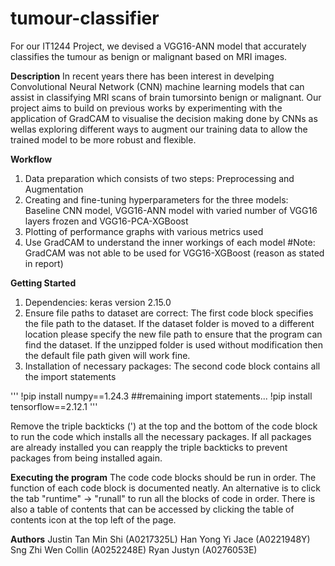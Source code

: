 # tumour-classifier
For our IT1244 Project, we devised a VGG16-ANN model that accurately classifies the tumour as benign or malignant based on MRI images.

**Description**
In recent years there has been interest in develping Convolutional Neural Network (CNN) machine learning models that can assist in classifying MRI scans of brain tumorsinto benign or malignant. Our project aims to build on previous works by experimenting with the application of GradCAM to visualise the decision making done by CNNs as wellas exploring different ways to augment our training data to allow the trained model to be more robust and flexible.

**Workflow**
1. Data preparation which consists of two steps: Preprocessing and Augmentation
2. Creating and fine-tuning hyperparameters for the three models: Baseline CNN model, VGG16-ANN model with varied number of VGG16 layers frozen and VGG16-PCA-XGBoost
3. Plotting of performance graphs with various metrics used
4. Use GradCAM to understand the inner workings of each model
#Note: GradCAM was not able to be used for VGG16-XGBoost (reason as stated in report)

**Getting Started**
1. Dependencies: keras version 2.15.0
2. Ensure file paths to dataset are correct: The first code block specifies the file path to the dataset. If the dataset folder is moved to a different location please specify the new file path to ensure that the program can find the dataset. If the unzipped folder is used without modification then the default file path given will work fine.
3. Installation of necessary packages: The second code block contains all the import statements

'''
!pip install numpy==1.24.3
##remaining import statements...
!pip install tensorflow==2.12.1
'''

Remove the triple backticks (') at the top and the bottom of the code block to run the code which installs all the necessary packages. If all packages are already installed you can reapply the triple backticks to prevent packages from being installed again.

**Executing the program**
The code code blocks should be run in order. The function of each code block is documented neatly. An alternative is to click the tab "runtime" -> "runall" to run all the blocks of code in order. There is also a table of contents that can be accessed by clicking the table of contents icon at the top left of the page.

**Authors**
Justin Tan Min Shi (A0217325L)
Han Yong Yi Jace (A0221948Y)
Sng Zhi Wen Collin (A0252248E)
Ryan Justyn (A0276053E)

